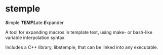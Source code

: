 # stemple
***S***imple ***TEMPL***ate ***E***xpander

A tool for expanding macros in template text, using make- or bash-like variable interpolation syntax.

Includes a C++ library, libstemple, that can be linked into any executable.
